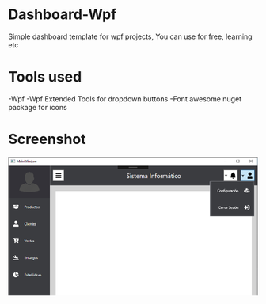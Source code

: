 # Dashboard-Wpf
Simple dashboard template for wpf projects, You can use for free, learning etc

# Tools used
-Wpf
-Wpf Extended Tools for dropdown buttons
-Font awesome nuget package for icons

# Screenshot 
![](prev.png)

